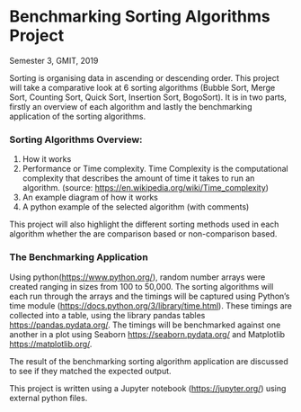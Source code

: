 # Benchmarking Sorting Algorithms Project
Semester 3, GMIT, 2019

Sorting is organising data in ascending or descending order. This project will take a comparative look at 6 sorting algorithms (Bubble Sort, Merge Sort, Counting Sort, Quick Sort, Insertion Sort, BogoSort). It is in two parts, firstly an overview of each algorithm and lastly the benchmarking application of the sorting algorithms.

### Sorting Algorithms Overview:
1. How it works 
2. Performance or Time complexity. Time Complexity is the computational complexity that describes the amount of time it takes to run an algorithm. (source: https://en.wikipedia.org/wiki/Time_complexity)
3. An example diagram of how it works
4. A python example of the selected algorithm (with comments) 

This project will also highlight the different sorting methods used in each algorithm whether the are comparison based or non-comparison based. 

### The Benchmarking Application

Using python(https://www.python.org/), random number arrays were created ranging in sizes from 100 to 50,000. The sorting algorithms will each run through the arrays and the timings will be captured using Python’s time module (https://docs.python.org/3/library/time.html). These timings are collected into a table, using the library pandas tables https://pandas.pydata.org/. The timings will be benchmarked against one another in a plot using Seaborn https://seaborn.pydata.org/ and Matplotlib https://matplotlib.org/. 

The result of the benchmarking sorting algorithm application are discussed to see if they matched the expected output. 
 
This project is written using a Jupyter notebook (https://jupyter.org/) using external python files.
